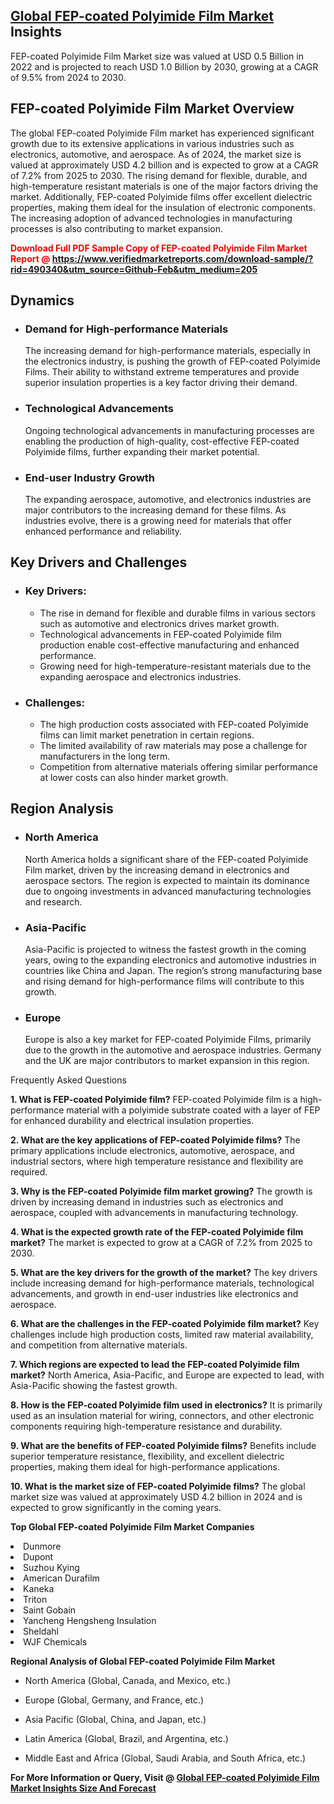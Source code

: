 <h2><a href="https://www.verifiedmarketreports.com/download-sample/?rid=490340&amp;utm_source=Github&amp;utm_medium=205" target="_blank">Global FEP-coated Polyimide Film Market</a> Insights</h2><p>FEP-coated Polyimide Film Market size was valued at USD 0.5 Billion in 2022 and is projected to reach USD 1.0 Billion by 2030, growing at a CAGR of 9.5% from 2024 to 2030.</p><p> <h2>FEP-coated Polyimide Film Market Overview</h2> <p>The global FEP-coated Polyimide Film market has experienced significant growth due to its extensive applications in various industries such as electronics, automotive, and aerospace. As of 2024, the market size is valued at approximately USD 4.2 billion and is expected to grow at a CAGR of 7.2% from 2025 to 2030. The rising demand for flexible, durable, and high-temperature resistant materials is one of the major factors driving the market. Additionally, FEP-coated Polyimide films offer excellent dielectric properties, making them ideal for the insulation of electronic components. The increasing adoption of advanced technologies in manufacturing processes is also contributing to market expansion. <p><strong><p><span class=""><span style="color: #ff0000;"><strong>Download Full PDF Sample Copy of FEP-coated Polyimide Film Market Report</strong> @ </span><a href="https://www.verifiedmarketreports.com/download-sample/?rid=490340&amp;utm_source=Github-Feb&amp;utm_medium=205" target="_blank">https://www.verifiedmarketreports.com/download-sample/?rid=490340&amp;utm_source=Github-Feb&amp;utm_medium=205</a></span></p></strong></p> <h2>Dynamics</h2> <ul> <li><h3>Demand for High-performance Materials</h3> The increasing demand for high-performance materials, especially in the electronics industry, is pushing the growth of FEP-coated Polyimide Films. Their ability to withstand extreme temperatures and provide superior insulation properties is a key factor driving their demand.</li> <li><h3>Technological Advancements</h3> Ongoing technological advancements in manufacturing processes are enabling the production of high-quality, cost-effective FEP-coated Polyimide films, further expanding their market potential.</li> <li><h3>End-user Industry Growth</h3> The expanding aerospace, automotive, and electronics industries are major contributors to the increasing demand for these films. As industries evolve, there is a growing need for materials that offer enhanced performance and reliability.</li> </ul> <h2>Key Drivers and Challenges</h2> <ul> <li><h3>Key Drivers:</h3> <ul> <li>The rise in demand for flexible and durable films in various sectors such as automotive and electronics drives market growth.</li> <li>Technological advancements in FEP-coated Polyimide film production enable cost-effective manufacturing and enhanced performance.</li> <li>Growing need for high-temperature-resistant materials due to the expanding aerospace and electronics industries.</li> </ul> </li> <li><h3>Challenges:</h3> <ul> <li>The high production costs associated with FEP-coated Polyimide films can limit market penetration in certain regions.</li> <li>The limited availability of raw materials may pose a challenge for manufacturers in the long term.</li> <li>Competition from alternative materials offering similar performance at lower costs can also hinder market growth.</li> </ul> </li> </ul> <h2>Region Analysis</h2> <ul> <li><h3>North America</h3> North America holds a significant share of the FEP-coated Polyimide Film market, driven by the increasing demand in electronics and aerospace sectors. The region is expected to maintain its dominance due to ongoing investments in advanced manufacturing technologies and research.</li> <li><h3>Asia-Pacific</h3> Asia-Pacific is projected to witness the fastest growth in the coming years, owing to the expanding electronics and automotive industries in countries like China and Japan. The region’s strong manufacturing base and rising demand for high-performance films will contribute to this growth.</li> <li><h3>Europe</h3> Europe is also a key market for FEP-coated Polyimide Films, primarily due to the growth in the automotive and aerospace industries. Germany and the UK are major contributors to market expansion in this region.</li> </ul> <p>Frequently Asked Questions</p> <p><strong>1. What is FEP-coated Polyimide film?</strong> FEP-coated Polyimide film is a high-performance material with a polyimide substrate coated with a layer of FEP for enhanced durability and electrical insulation properties.</p> <p><strong>2. What are the key applications of FEP-coated Polyimide films?</strong> The primary applications include electronics, automotive, aerospace, and industrial sectors, where high temperature resistance and flexibility are required.</p> <p><strong>3. Why is the FEP-coated Polyimide film market growing?</strong> The growth is driven by increasing demand in industries such as electronics and aerospace, coupled with advancements in manufacturing technology.</p> <p><strong>4. What is the expected growth rate of the FEP-coated Polyimide film market?</strong> The market is expected to grow at a CAGR of 7.2% from 2025 to 2030.</p> <p><strong>5. What are the key drivers for the growth of the market?</strong> The key drivers include increasing demand for high-performance materials, technological advancements, and growth in end-user industries like electronics and aerospace.</p> <p><strong>6. What are the challenges in the FEP-coated Polyimide film market?</strong> Key challenges include high production costs, limited raw material availability, and competition from alternative materials.</p> <p><strong>7. Which regions are expected to lead the FEP-coated Polyimide film market?</strong> North America, Asia-Pacific, and Europe are expected to lead, with Asia-Pacific showing the fastest growth.</p> <p><strong>8. How is the FEP-coated Polyimide film used in electronics?</strong> It is primarily used as an insulation material for wiring, connectors, and other electronic components requiring high-temperature resistance and durability.</p> <p><strong>9. What are the benefits of FEP-coated Polyimide films?</strong> Benefits include superior temperature resistance, flexibility, and excellent dielectric properties, making them ideal for high-performance applications.</p> <p><strong>10. What is the market size of FEP-coated Polyimide films?</strong> The global market size was valued at approximately USD 4.2 billion in 2024 and is expected to grow significantly in the coming years.</p> </p><p><strong>Top Global FEP-coated Polyimide Film Market Companies</strong></p><div data-test-id=""><p><li>Dunmore</li><li> Dupont</li><li> Suzhou Kying</li><li> American Durafilm</li><li> Kaneka</li><li> Triton</li><li> Saint Gobain</li><li> Yancheng Hengsheng Insulation</li><li> Sheldahl</li><li> WJF Chemicals</li></p><div><strong>Regional Analysis of&nbsp;Global FEP-coated Polyimide Film Market</strong></div><ul><li dir="ltr"><p dir="ltr">North America&nbsp;(Global, Canada, and Mexico, etc.)</p></li><li dir="ltr"><p dir="ltr">Europe (Global, Germany, and France, etc.)</p></li><li dir="ltr"><p dir="ltr">Asia Pacific&nbsp;(Global, China, and Japan, etc.)</p></li><li dir="ltr"><p dir="ltr">Latin America&nbsp;(Global, Brazil, and Argentina, etc.)</p></li><li dir="ltr">Middle East and Africa&nbsp;(Global, Saudi Arabia, and South Africa, etc.)</li></ul><p><strong>For More Information or Query, Visit @&nbsp;</strong><strong><a href="https://www.verifiedmarketreports.com/product/fep-coated-polyimide-film-market-size-and-forecast/?utm_source=Github&amp;utm_medium=205" target="_blank">Global FEP-coated Polyimide Film Market Insights Size And Forecast</a></strong></p></div>
